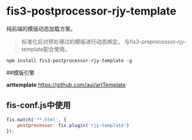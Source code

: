 # fis3-postprocessor-rjy-template

纯前端的模版动态加载方案。

>标准化后对预处理过的模版进行动态绑定。
>与fis3-preprocessor-rjy-template配合使用。

```script
npm install fis3-postprocessor-rjy-template -g
````

##模版引擎

**arttemplate** https://github.com/aui/artTemplate

## fis-conf.js中使用

```javascript
fis.match('**.html', {
    postprocessor: fis.plugin('rjy-template')
});
```
